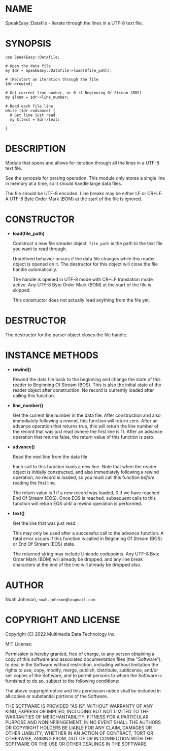 # NAME

SpeakEasy::Datafile - Iterate through the lines in a UTF-8 text file.

# SYNOPSIS

    use SpeakEasy::Datafile;
    
    # Open the data file
    my $dr = SpeakEasy::Datafile->load($file_path);
    
    # (Re)start an iteration through the file
    $dr->rewind;
    
    # Get current line number, or 0 if Beginning Of Stream (BOS)
    my $lnum = $dr->line_number;
    
    # Read each file line
    while ($dr->advance) {
      # Get line just read
      my $ltext = $dr->text;
      ...
    }

# DESCRIPTION

Module that opens and allows for iteration through all the lines in a
UTF-8 text file.

See the synopsis for parsing operation.  This module only stores a
single line in memory at a time, so it should handle large data files.

The file should be UTF-8 encoded.  Line breaks may be either LF or
CR+LF.  A UTF-8 Byte Order Mark (BOM) at the start of the file is
ignored.

# CONSTRUCTOR

- **load(file\_path)**

    Construct a new file sreader object.  `file_path` is the path to the
    text file you want to read through.

    Undefined behavior occurs if the data file changes while this reader
    object is opened on it.  The destructor for this object will close the
    file handle automatically.

    The handle is opened in UTF-8 mode with CR+LF translation mode active.
    Any UTF-8 Byte Order Mark (BOM) at the start of the file is skipped.

    This constructor does not actually read anything from the file yet.

# DESTRUCTOR

The destructor for the parser object closes the file handle.

# INSTANCE METHODS

- **rewind()**

    Rewind the data file back to the beginning and change the state of this
    reader to Beginning Of Stream (BOS).  This is also the initial state of
    the reader object after construction.  No record is currently loaded
    after calling this function.

- **line\_number()**

    Get the current line number in the data file.  After construction and
    also immediately following a rewind, this function will return zero. 
    After an advance operation that returns true, this will return the line
    number of the record that was just read (where the first line is 1).
    After an advance operation that returns false, the return value of this
    function is zero.

- **advance()**

    Read the next line from the data file.

    Each call to this function loads a new line.  Note that when the reader
    object is initially constructed, and also immediately following a rewind
    operation, no record is loaded, so you must call this function _before_
    reading the first line.

    The return value is 1 if a new record was loaded, 0 if we have reached
    End Of Stream (EOS).  Once EOS is reached, subsequent calls to this
    function will return EOS until a rewind operation is performed.

- **text()**

    Get the line that was just read.

    This may only be used after a successful call to the advance function.
    A fatal error occurs if this function is called in Beginning Of Stream
    (BOS) or End Of Stream (EOS) state.

    The returned string may include Unicode codepoints.  Any UTF-8 Byte
    Order Mark (BOM) will already be dropped, and any line break characters
    at the end of the line will already be dropped also.

# AUTHOR

Noah Johnson, `noah.johnson@loupmail.com`

# COPYRIGHT AND LICENSE

Copyright (C) 2022 Multimedia Data Technology Inc.

MIT License:

Permission is hereby granted, free of charge, to any person obtaining a
copy of this software and associated documentation files
(the "Software"), to deal in the Software without restriction, including
without limitation the rights to use, copy, modify, merge, publish,
distribute, sublicense, and/or sell copies of the Software, and to
permit persons to whom the Software is furnished to do so, subject to
the following conditions:

The above copyright notice and this permission notice shall be included
in all copies or substantial portions of the Software.

THE SOFTWARE IS PROVIDED "AS IS", WITHOUT WARRANTY OF ANY KIND, EXPRESS
OR IMPLIED, INCLUDING BUT NOT LIMITED TO THE WARRANTIES OF
MERCHANTABILITY, FITNESS FOR A PARTICULAR PURPOSE AND NONINFRINGEMENT.
IN NO EVENT SHALL THE AUTHORS OR COPYRIGHT HOLDERS BE LIABLE FOR ANY
CLAIM, DAMAGES OR OTHER LIABILITY, WHETHER IN AN ACTION OF CONTRACT,
TORT OR OTHERWISE, ARISING FROM, OUT OF OR IN CONNECTION WITH THE
SOFTWARE OR THE USE OR OTHER DEALINGS IN THE SOFTWARE.
